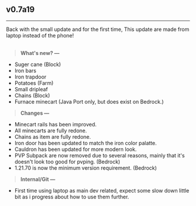 ## **v0.7a19**
---
Back with the small update and for the first time, This update are made from laptop instead of the phone!<br><br>
> **What's new? —**
- Suger cane (Block)
- Iron bars
- Iron trapdoor
- Potatoes (Farm)
- Small dripleaf
- Chains (Block)
- Furnace minecart (Java Port only, but does exist on Bedrock.) 

> **Changes —**
- Minecart rails has been improved.
- All minecarts are fully redone.
- Chains as item are fully redone.
- Iron door has been updated to match the iron color palatte.
- Cauldron has been updated for more modern look.
- PVP Subpack are now removed due to several reasons, mainly that it's doesn't look too good for pvping. (Bedrock)
- 1.21.70 is now the minimum version requirement. (Bedrock)

> **Internal/Git —**
- First time using laptop as main dev related, expect some slow down little bit as i progress about how to use them further.